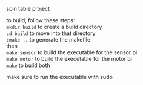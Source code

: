 spin table project  

to build, follow these steps:  
`mkdir build` to create a build directory  
`cd build` to move into that directory  
`cmake ..` to generate the makefile  
then  
`make sensor` to build the executable for the sensor pi  
`make motor` to build the executable for the motor pi  
`make` to build both  
  
make sure to run the executable with sudo  
